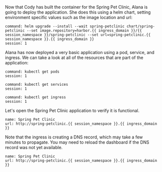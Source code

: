 Now that Cody has built the container for the Spring Pet Clinic, Alana is going to deploy the application.  She does this using a helm chart, setting environment specific values such as the image location and url:


```terminal:execute
command: helm upgrade --install --wait spring-petclinic chart/spring-petclinic --set image.repository=harbor.{{ ingress_domain }}/{{ session_namespace }}/spring-petclinic --set url=spring-petclinic.{{ session_namespace }}.{{ ingress_domain }}
session: 1
```

Alana has now deployed a very basic application using a pod, service, and ingress.  We can take a look at all of the resources that are part of the application:

```terminal:execute
command: kubectl get pods
session: 1
```

```terminal:execute
command: kubectl get services
session: 1
```

```terminal:execute
command: kubectl get ingress
session: 1
```

Let's open the Spring Pet Clinic application to verify it is functional.

```dashboard:create-dashboard
name: Spring Pet Clinic
url: http://spring-petclinic.{{ session_namespace }}.{{ ingress_domain }}
```

Note that the ingress is creating a DNS record, which may take a few minutes to propagate.  You may need to reload the dashboard if the DNS record was not yet available.

```dashboard:reload-dashboard
name: Spring Pet Clinic
url: http://spring-petclinic.{{ session_namespace }}.{{ ingress_domain }}
```
